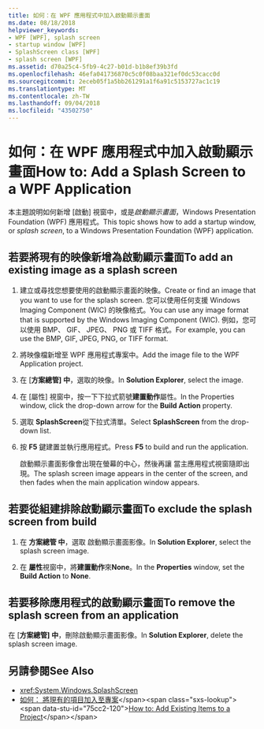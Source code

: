 ```yaml
---
title: 如何：在 WPF 應用程式中加入啟動顯示畫面
ms.date: 08/18/2018
helpviewer_keywords:
- WPF [WPF], splash screen
- startup window [WPF]
- SplashScreen class [WPF]
- splash screen [WPF]
ms.assetid: d70a25c4-5fb9-4c27-b01d-b1b8ef39b3fd
ms.openlocfilehash: 46efa041736870c5c0f08baa321ef0dc53cacc0d
ms.sourcegitcommit: 2eceb05f1a5bb261291a1f6a91c5153727ac1c19
ms.translationtype: MT
ms.contentlocale: zh-TW
ms.lasthandoff: 09/04/2018
ms.locfileid: "43502750"
---
```

# <a name="how-to-add-a-splash-screen-to-a-wpf-application"></a><span data-ttu-id="75cc2-102">如何：在 WPF 應用程式中加入啟動顯示畫面</span><span class="sxs-lookup"><span data-stu-id="75cc2-102">How to: Add a Splash Screen to a WPF Application</span></span>

<span data-ttu-id="75cc2-103">本主題說明如何新增 [啟動] 視窗中，或是*啟動顯示畫面*，Windows Presentation Foundation (WPF) 應用程式。</span><span class="sxs-lookup"><span data-stu-id="75cc2-103">This topic shows how to add a startup window, or *splash screen*, to a Windows Presentation Foundation (WPF) application.</span></span>

## <a name="to-add-an-existing-image-as-a-splash-screen"></a><span data-ttu-id="75cc2-104">若要將現有的映像新增為啟動顯示畫面</span><span class="sxs-lookup"><span data-stu-id="75cc2-104">To add an existing image as a splash screen</span></span>

1.  <span data-ttu-id="75cc2-105">建立或尋找您想要使用的啟動顯示畫面的映像。</span><span class="sxs-lookup"><span data-stu-id="75cc2-105">Create or find an image that you want to use for the splash screen.</span></span> <span data-ttu-id="75cc2-106">您可以使用任何支援 Windows Imaging Component (WIC) 的映像格式。</span><span class="sxs-lookup"><span data-stu-id="75cc2-106">You can use any image format that is supported by the Windows Imaging Component (WIC).</span></span> <span data-ttu-id="75cc2-107">例如，您可以使用 BMP、 GIF、 JPEG、 PNG 或 TIFF 格式。</span><span class="sxs-lookup"><span data-stu-id="75cc2-107">For example, you can use the BMP, GIF, JPEG, PNG, or TIFF format.</span></span>

2.  <span data-ttu-id="75cc2-108">將映像檔新增至 WPF 應用程式專案中。</span><span class="sxs-lookup"><span data-stu-id="75cc2-108">Add the image file to the WPF Application project.</span></span>

3.  <span data-ttu-id="75cc2-109">在 [**方案總管] 中**，選取的映像。</span><span class="sxs-lookup"><span data-stu-id="75cc2-109">In **Solution Explorer**, select the image.</span></span>

4.  <span data-ttu-id="75cc2-110">在 [屬性] 視窗中，按一下下拉式箭號**建置動作**屬性。</span><span class="sxs-lookup"><span data-stu-id="75cc2-110">In the Properties window, click the drop-down arrow for the **Build Action** property.</span></span>

5.  <span data-ttu-id="75cc2-111">選取  **SplashScreen**從下拉式清單。</span><span class="sxs-lookup"><span data-stu-id="75cc2-111">Select **SplashScreen** from the drop-down list.</span></span>

6.  <span data-ttu-id="75cc2-112">按 **F5** 鍵建置並執行應用程式。</span><span class="sxs-lookup"><span data-stu-id="75cc2-112">Press **F5** to build and run the application.</span></span>

     <span data-ttu-id="75cc2-113">啟動顯示畫面影像會出現在螢幕的中心，然後再讓 當主應用程式視窗隨即出現。</span><span class="sxs-lookup"><span data-stu-id="75cc2-113">The splash screen image appears in the center of the screen, and then fades when the main application window appears.</span></span>

## <a name="to-exclude-the-splash-screen-from-build"></a><span data-ttu-id="75cc2-114">若要從組建排除啟動顯示畫面</span><span class="sxs-lookup"><span data-stu-id="75cc2-114">To exclude the splash screen from build</span></span>

1.  <span data-ttu-id="75cc2-115">在 **方案總管 中**，選取 啟動顯示畫面影像。</span><span class="sxs-lookup"><span data-stu-id="75cc2-115">In **Solution Explorer**, select the splash screen image.</span></span>

2.  <span data-ttu-id="75cc2-116">在 **屬性**視窗中，將**建置動作**來**None**。</span><span class="sxs-lookup"><span data-stu-id="75cc2-116">In the **Properties** window, set the **Build Action** to **None**.</span></span>

## <a name="to-remove-the-splash-screen-from-an-application"></a><span data-ttu-id="75cc2-117">若要移除應用程式的啟動顯示畫面</span><span class="sxs-lookup"><span data-stu-id="75cc2-117">To remove the splash screen from an application</span></span>

<span data-ttu-id="75cc2-118">在 [**方案總管] 中**，刪除啟動顯示畫面影像。</span><span class="sxs-lookup"><span data-stu-id="75cc2-118">In **Solution Explorer**, delete the splash screen image.</span></span>

## <a name="see-also"></a><span data-ttu-id="75cc2-119">另請參閱</span><span class="sxs-lookup"><span data-stu-id="75cc2-119">See Also</span></span>

- <xref:System.Windows.SplashScreen>
- <span data-ttu-id="75cc2-120">[如何： 將現有的項目加入至專案](https://docs.microsoft.com/previous-versions/visualstudio/visual-studio-2010/9f4t9t92(v=vs.100))</span><span class="sxs-lookup"><span data-stu-id="75cc2-120">[How to: Add Existing Items to a Project](https://docs.microsoft.com/previous-versions/visualstudio/visual-studio-2010/9f4t9t92(v=vs.100))</span></span>
